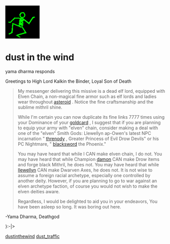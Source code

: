 ![dancer](assets/dancer.gif)

# dust in the wind

 yama dharma responds

Greetings to High Lord Kalkin the Binder, Loyal Son of Death 
>
>   My messenger delivering this missive is a dead elf lord, equipped with Elven Chain, a non-magical fine armor such as elf lords and ladies wear throughout  [asteroid](asteroid.md) . Notice the fine craftsmanship and the sublime mithril shine. 
>
>   While I'm certain you can now duplicate its fine links 7777 times using your Dominance of your  [goldcard](goldcard.md) , I suggest that if you are planning to equip your army with "elven" chain, consider making a deal with one of the "elven" Smith Gods: Llewellyn ap-Owen's latest NPC incarnation " [threnody](threnody.md) , Greater Princess of Evil Drow Devils" or his PC Nightmare, " [blacksword](blacksword.md)  the Phoenix." 
>
>   You may have heard that while I CAN make elven chain, I do not. You may have heard that while Champion  [damon](damon.md)  CAN make Drow items and forge black Mithril, he does not. You may have heard that while  [llewellyn](llewellyn.md)  CAN make Dwarven Axes, he does not. It is not wise to assume a foreign racial archetype, especially one controlled by another deity. However, if you are planning to go to war against an elven archetype faction, of course you would not wish to make the elven deities aware. 
>
>   Regardless, I would be delighted to aid you in your endeavors, You have been asleep so long. It was boring out here. 

-Yama Dharma, Deathgod

 }:-|> 

  [dustinthewind](dustinthewind.md)  [dust_traffic](dust_traffic.md) 

 